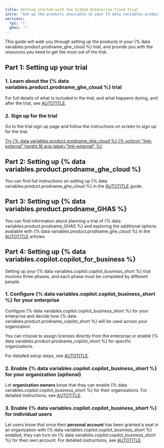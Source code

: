 ```yaml
---
title: Getting started with the GitHub Enterprise Cloud trial
intro: 'Set up the products available in your {% data variables.product.prodname_ghe_cloud %} trial.'
versions:
  fpt: '*'
  ghec: '*'
---
```


This guide will walk you through setting up the products in your {% data variables.product.prodname_ghe_cloud %} trial, and provide you with the resources you need to get the most out of the trial.

## Part 1: Setting up your trial

### 1. Learn about the {% data variables.product.prodname_ghe_cloud %} trial

For full details of what is included in the trial, and what happens during, and after the trial, see [AUTOTITLE](/enterprise-cloud@latest/admin/overview/setting-up-a-trial-of-github-enterprise-cloud).

### 2. Sign up for the trial

Go to the trial sign up page and follow the instructions on screen to sign up for the trial.

<a href="https://github.com/account/enterprises/new?ref_product=ghec&ref_type=trial&ref_style=button&ref_plan=enterprise" target="_blank" class="btn btn-primary mt-3 mr-3 no-underline"><span>Try {% data variables.product.prodname_ghe_cloud %}</span> {% octicon "link-external" height:16 aria-label="link-external" %}</a>

## Part 2: Setting up {% data variables.product.prodname_ghe_cloud %}

You can find full instructions on setting up {% data variables.product.prodname_ghe_cloud %} in the [AUTOTITLE](/enterprise-cloud@latest/get-started/onboarding/getting-started-with-github-enterprise-cloud) guide.

## Part 3: Setting up {% data variables.product.prodname_GHAS %}

You can find information about planning a trial of {% data variables.product.prodname_GHAS %} and exploring the additional options available with {% data variables.product.prodname_ghe_cloud %} in the [AUTOTITLE](/code-security/trialing-github-advanced-security) articles.

## Part 4: Setting up {% data variables.copilot.copilot_for_business %}

Setting up your {% data variables.copilot.copilot_business_short %} trial involves three phases, and each phase must be completed by different people.

### 1. Configure {% data variables.copilot.copilot_business_short %} for your enterprise

Configure {% data variables.copilot.copilot_business_short %} for your enterprise and decide how {% data variables.product.prodname_copilot_short %} will be used across your organization.

You can choose to assign licenses directly from the enterprise or enable {% data variables.product.prodname_copilot_short %} for specific organizations.

For detailed setup steps, see [AUTOTITLE](/enterprise-cloud@latest/copilot/setting-up-github-copilot/setting-up-github-copilot-for-your-enterprise).

### 2. Enable {% data variables.copilot.copilot_business_short %} for your organization (optional)

Let **organization owners** know that they can enable {% data variables.copilot.copilot_business_short %} for their organizations. For detailed instructions, see [AUTOTITLE](/enterprise-cloud@latest/copilot/setting-up-github-copilot/setting-up-github-copilot-for-your-organization).

### 3. Enable {% data variables.copilot.copilot_business_short %} for individual users

Let users know that once their **personal account** has been granted a seat in an organization with {% data variables.copilot.copilot_business_short %} enabled, they can turn on {% data variables.copilot.copilot_business_short %} for their own account. For detailed instructions, see [AUTOTITLE](/enterprise-cloud@latest/copilot/setting-up-github-copilot/setting-up-github-copilot-for-yourself).

